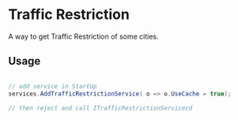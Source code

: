 # Traffic Restriction
A way to get Traffic Restriction of some cities.

## Usage

``` c#

// add service in StartUp
services.AddTrafficRestrictionService( o => o.UseCache = true);

// then reject and call ITrafficRestrictionServicecd 

```